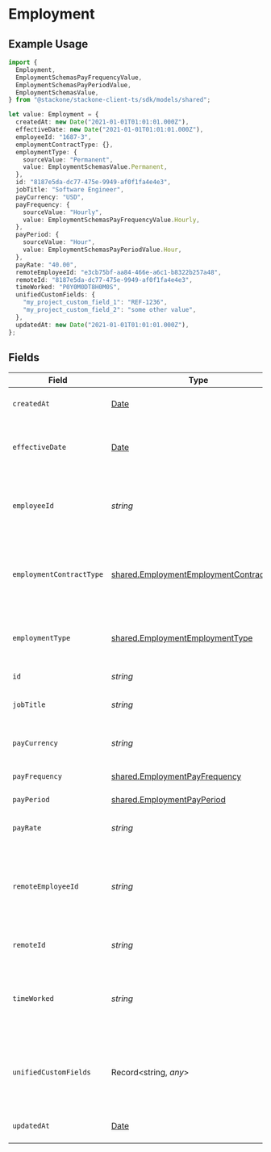 # Employment

## Example Usage

```typescript
import {
  Employment,
  EmploymentSchemasPayFrequencyValue,
  EmploymentSchemasPayPeriodValue,
  EmploymentSchemasValue,
} from "@stackone/stackone-client-ts/sdk/models/shared";

let value: Employment = {
  createdAt: new Date("2021-01-01T01:01:01.000Z"),
  effectiveDate: new Date("2021-01-01T01:01:01.000Z"),
  employeeId: "1687-3",
  employmentContractType: {},
  employmentType: {
    sourceValue: "Permanent",
    value: EmploymentSchemasValue.Permanent,
  },
  id: "8187e5da-dc77-475e-9949-af0f1fa4e4e3",
  jobTitle: "Software Engineer",
  payCurrency: "USD",
  payFrequency: {
    sourceValue: "Hourly",
    value: EmploymentSchemasPayFrequencyValue.Hourly,
  },
  payPeriod: {
    sourceValue: "Hour",
    value: EmploymentSchemasPayPeriodValue.Hour,
  },
  payRate: "40.00",
  remoteEmployeeId: "e3cb75bf-aa84-466e-a6c1-b8322b257a48",
  remoteId: "8187e5da-dc77-475e-9949-af0f1fa4e4e3",
  timeWorked: "P0Y0M0DT8H0M0S",
  unifiedCustomFields: {
    "my_project_custom_field_1": "REF-1236",
    "my_project_custom_field_2": "some other value",
  },
  updatedAt: new Date("2021-01-01T01:01:01.000Z"),
};
```

## Fields

| Field                                                                                                     | Type                                                                                                      | Required                                                                                                  | Description                                                                                               | Example                                                                                                   |
| --------------------------------------------------------------------------------------------------------- | --------------------------------------------------------------------------------------------------------- | --------------------------------------------------------------------------------------------------------- | --------------------------------------------------------------------------------------------------------- | --------------------------------------------------------------------------------------------------------- |
| `createdAt`                                                                                               | [Date](https://developer.mozilla.org/en-US/docs/Web/JavaScript/Reference/Global_Objects/Date)             | :heavy_minus_sign:                                                                                        | The created_at date                                                                                       | 2021-01-01T01:01:01.000Z                                                                                  |
| `effectiveDate`                                                                                           | [Date](https://developer.mozilla.org/en-US/docs/Web/JavaScript/Reference/Global_Objects/Date)             | :heavy_minus_sign:                                                                                        | The effective date of the employment contract                                                             | 2021-01-01T01:01:01.000Z                                                                                  |
| `employeeId`                                                                                              | *string*                                                                                                  | :heavy_minus_sign:                                                                                        | The employee ID associated with this employment                                                           | 1687-3                                                                                                    |
| `employmentContractType`                                                                                  | [shared.EmploymentEmploymentContractType](../../../sdk/models/shared/employmentemploymentcontracttype.md) | :heavy_minus_sign:                                                                                        | The employment work schedule type (e.g., full-time, part-time)                                            | full_time                                                                                                 |
| `employmentType`                                                                                          | [shared.EmploymentEmploymentType](../../../sdk/models/shared/employmentemploymenttype.md)                 | :heavy_minus_sign:                                                                                        | The type of employment (e.g., contractor, permanent)                                                      | permanent                                                                                                 |
| `id`                                                                                                      | *string*                                                                                                  | :heavy_minus_sign:                                                                                        | Unique identifier                                                                                         | 8187e5da-dc77-475e-9949-af0f1fa4e4e3                                                                      |
| `jobTitle`                                                                                                | *string*                                                                                                  | :heavy_minus_sign:                                                                                        | The job title of the employee                                                                             | Software Engineer                                                                                         |
| `payCurrency`                                                                                             | *string*                                                                                                  | :heavy_minus_sign:                                                                                        | The currency used for pay                                                                                 | USD                                                                                                       |
| `payFrequency`                                                                                            | [shared.EmploymentPayFrequency](../../../sdk/models/shared/employmentpayfrequency.md)                     | :heavy_minus_sign:                                                                                        | The pay frequency                                                                                         | hourly                                                                                                    |
| `payPeriod`                                                                                               | [shared.EmploymentPayPeriod](../../../sdk/models/shared/employmentpayperiod.md)                           | :heavy_minus_sign:                                                                                        | The pay period                                                                                            | monthly                                                                                                   |
| `payRate`                                                                                                 | *string*                                                                                                  | :heavy_minus_sign:                                                                                        | The pay rate for the employee                                                                             | 40.00                                                                                                     |
| `remoteEmployeeId`                                                                                        | *string*                                                                                                  | :heavy_minus_sign:                                                                                        | Provider's unique identifier of the employee associated with this employment                              | e3cb75bf-aa84-466e-a6c1-b8322b257a48                                                                      |
| `remoteId`                                                                                                | *string*                                                                                                  | :heavy_minus_sign:                                                                                        | Provider's unique identifier                                                                              | 8187e5da-dc77-475e-9949-af0f1fa4e4e3                                                                      |
| `timeWorked`                                                                                              | *string*                                                                                                  | :heavy_minus_sign:                                                                                        | The time worked for the employee in ISO 8601 duration format                                              | P0Y0M0DT8H0M0S                                                                                            |
| `unifiedCustomFields`                                                                                     | Record<string, *any*>                                                                                     | :heavy_minus_sign:                                                                                        | Custom Unified Fields configured in your StackOne project                                                 | {<br/>"my_project_custom_field_1": "REF-1236",<br/>"my_project_custom_field_2": "some other value"<br/>}  |
| `updatedAt`                                                                                               | [Date](https://developer.mozilla.org/en-US/docs/Web/JavaScript/Reference/Global_Objects/Date)             | :heavy_minus_sign:                                                                                        | The updated_at date                                                                                       | 2021-01-01T01:01:01.000Z                                                                                  |
